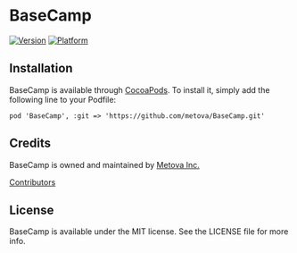 # BaseCamp

[![Version](http://cocoapod-badges.herokuapp.com/v/basecamp/badge.png)](http://cocoadocs.org/docsets/basecamp)
[![Platform](http://cocoapod-badges.herokuapp.com/p/basecamp/badge.png)](http://cocoadocs.org/docsets/basecamp)

## Installation

BaseCamp is available through [CocoaPods](http://cocoapods.org). To install
it, simply add the following line to your Podfile:

    pod 'BaseCamp', :git => 'https://github.com/metova/BaseCamp.git'

## Credits

BaseCamp is owned and maintained by [Metova Inc.](https://metova.com)

[Contributors](https://github.com/Metova/BaseCamp/graphs/contributors)

## License

BaseCamp is available under the MIT license. See the LICENSE file for more info.
